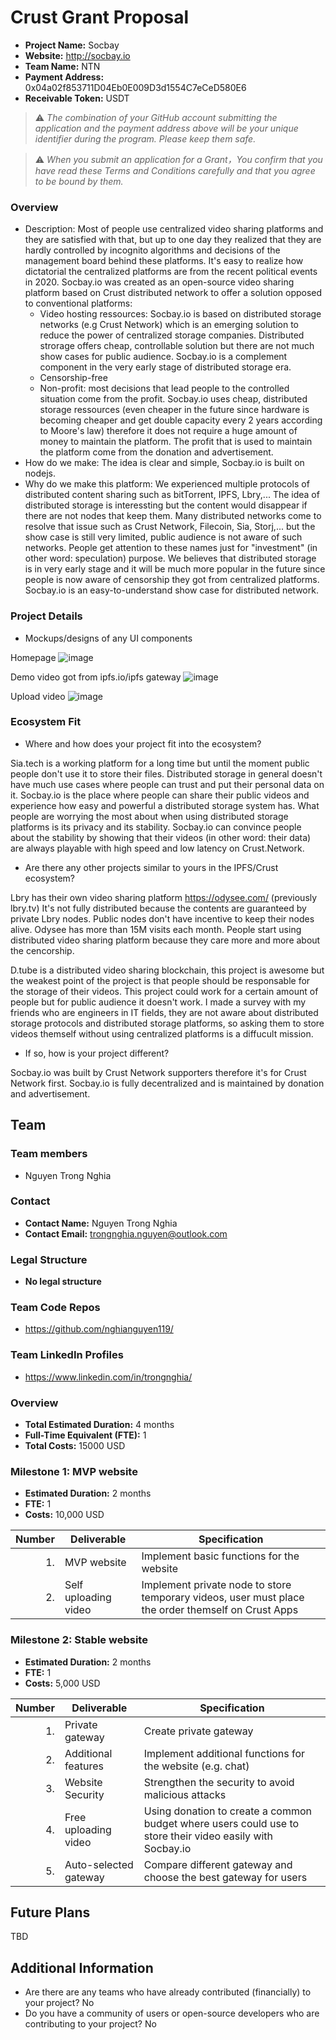# Crust Grant Proposal

* **Project Name:** Socbay
* **Website:** http://socbay.io
* **Team Name:** NTN
* **Payment Address:** 0x04a02f853711D04Eb0E009D3d1554C7eCeD580E6
* **Receivable Token:** USDT

> ⚠️ *The combination of your GitHub account submitting the application and the payment address above will be your unique identifier during the program. Please keep them safe.*

> ⚠️ *When you submit an application for a Grant，You confirm that you have read these Terms and Conditions carefully and that you agree to be bound by them.*

### Overview
  * Description: Most of people use centralized video sharing platforms and they are satisfied with that, but up to one day they realized that they are hardly controlled by incognito algorithms and decisions of the management board behind these platforms. It's easy to realize how dictatorial the centralized platforms are from the recent political events in 2020. Socbay.io was created as an open-source video sharing platform based on Crust distributed network to offer a solution opposed to conventional platforms:
    * Video hosting ressources: Socbay.io is based on distributed storage networks (e.g Crust Network) which is an emerging solution to reduce the power of centralized storage companies. Distributed strorage offers cheap, controllable solution but there are not much show cases for public audience. Socbay.io is a complement component in the very early stage of distributed storage era.
    * Censorship-free
    * Non-profit: most decisions that lead people to the controlled situation come from the profit. Socbay.io uses cheap, distributed storage ressources (even cheaper in the future since hardware is becoming cheaper and get double capacity every 2 years according to Moore's law) therefore it does not require a huge amount of money to maintain the platform. The profit that is used to maintain the platform come from the donation and advertisement.
  * How do we make: The idea is clear and simple, Socbay.io is built on nodejs.
  * Why do we make this platform: We experienced multiple protocols of distributed content sharing such as bitTorrent, IPFS, Lbry,... The idea of distributed storage is interessting but the content would disappear if there are not nodes that keep them. Many distributed networks come to resolve that issue such as Crust Network, Filecoin, Sia, Storj,... but the show case is still very limited, public audience is not aware of such networks. People get attention to these names just for "investment" (in other word: speculation) purpose. We believes that distributed storage is in very early stage and it will be much more popular in the future since people is now aware of censorship they got from centralized platforms. Socbay.io is an easy-to-understand show case for distributed network.

### Project Details 
* Mockups/designs of any UI components

Homepage
![image](https://user-images.githubusercontent.com/16051365/115372200-f2913380-a1ca-11eb-9ac9-122a4aa1e5ed.png)

Demo video got from ipfs.io/ipfs gateway
![image](https://user-images.githubusercontent.com/16051365/115372829-94b11b80-a1cb-11eb-8ad7-f603bd364b93.png)

Upload video
![image](https://user-images.githubusercontent.com/16051365/115372758-8236e200-a1cb-11eb-80c9-b3820f308ff5.png)


### Ecosystem Fit 

* Where and how does your project fit into the ecosystem? 

Sia.tech is a working platform for a long time but until the moment public people don't use it to store their files. Distributed storage in general doesn't have much use cases where people can trust and put their personal data on it. Socbay.io is the place where people can share their public videos and experience how easy and powerful a distributed storage system has. What people are worrying the most about when using distributed storage platforms is its privacy and its stability. Socbay.io can convince people about the stability by showing that their videos (in other word: their data) are always playable with high speed and low latency on Crust.Network.


* Are there any other projects similar to yours in the IPFS/Crust ecosystem? 

Lbry has their own video sharing platform https://odysee.com/ (previously lbry.tv) It's not fully distributed because the contents are guaranteed by private Lbry nodes. Public nodes don't have incentive to keep their nodes alive. Odysee has more than 15M visits each month. People start using distributed video sharing platform because they care more and more about the cencorship.

D.tube is a distributed video sharing blockchain, this project is awesome but the weakest point of the project is that people should be responsable for the storage of their videos. This project could work for a certain amount of people but for public audience it doesn't work. I made a survey with my friends who are engineers in IT fields, they are not aware about distributed storage protocols and distributed storage platforms, so asking them to store videos themself without using centralized platforms is a diffucult mission.


  * If so, how is your project different?
  
Socbay.io was built by Crust Network supporters therefore it's for Crust Network first. Socbay.io is fully decentralized and is maintained by donation and advertisement. 
  

## Team

### Team members
* Nguyen Trong Nghia

### Contact
* **Contact Name:** Nguyen Trong Nghia
* **Contact Email:** trongnghia.nguyen@outlook.com

### Legal Structure 
* **No legal structure** 

### Team Code Repos
* https://github.com/nghianguyen119/

### Team LinkedIn Profiles
* https://www.linkedin.com/in/trongnghia/


### Overview
* **Total Estimated Duration:** 4 months
* **Full-Time Equivalent (FTE):**  1
* **Total Costs:** 15000 USD

### Milestone 1: MVP website
* **Estimated Duration:** 2 months
* **FTE:**  1
* **Costs:** 10,000 USD

| Number | Deliverable | Specification |
| -----: | ----------- | ------------- |
| 1. |MVP website|Implement basic functions for the website| 
| 2. |Self uploading video|Implement private node to store temporary videos, user must place the order themself on Crust Apps|  



### Milestone 2: Stable website

* **Estimated Duration:** 2 months
* **FTE:**  1
* **Costs:** 5,000 USD

| Number | Deliverable | Specification |
| -----: | ----------- | ------------- |
| 1. |Private gateway|Create private gateway|
| 2. |Additional features|Implement additional functions for the website (e.g. chat)| 
| 3. |Website Security|Strengthen the security to avoid malicious attacks|
| 4. |Free uploading video|Using donation to create a common budget where users could use to store their video easily with Socbay.io|  
| 5. |Auto-selected gateway|Compare different gateway and choose the best gateway for users| 


## Future Plans

TBD

## Additional Information 
* Are there are any teams who have already contributed (financially) to your project?
No
* Do you have a community of users or open-source developers who are contributing to your project?
No
